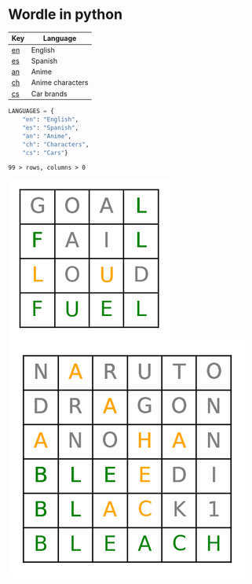 # Wordle in python

| Key               | Language         |
| ----------------- | ---------------- |
| [en](lang/en.txt) | English          |
| [es](lang/es.txt) | Spanish          |
| [an](lang/an.txt) | Anime            |
| [ch](lang/ch.txt) | Anime characters |
| [cs](lang/cs.txt) | Car brands       |

```py
LANGUAGES = {
    "en": "English",
    "es": "Spanish",
    "an": "Anime",
    "ch": "Characters",
    "cs": "Cars"}
```

```
99 > rows, columns > 0
```

![0](screenshots/fuel.png)
![1](wordle.png)
